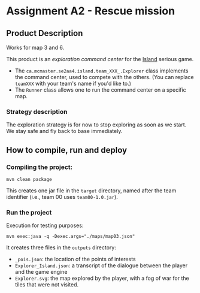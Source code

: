 # Assignment A2 - Rescue mission

## Product Description

Works for map 3 and 6.

This product is an _exploration command center_ for the [Island](https://ace-design.github.io/island/) serious game. 

- The `ca.mcmaster.se2aa4.island.team_XXX_.Explorer` class implements the command center, used to compete with the others. (You can replace `teamXXX` with your team's name if you'd like to.)
- The `Runner` class allows one to run the command center on a specific map.

### Strategy description

The exploration strategy is for now to stop exploring as soon as we start. We stay safe and fly back to base immediately.

## How to compile, run and deploy

### Compiling the project:

```mvn clean package```

This creates one jar file in the `target` directory, named after the team identifier (i.e., team 00 uses `team00-1.0.jar`).

### Run the project

Execution for testing purposes:

```mvn exec:java -q -Dexec.args="./maps/map03.json"```

It creates three files in the `outputs` directory:

- `_pois.json`: the location of the points of interests
- `Explorer_Island.json`: a transcript of the dialogue between the player and the game engine
- `Explorer.svg`: the map explored by the player, with a fog of war for the tiles that were not visited.
